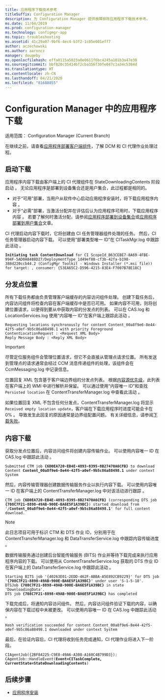 ```yaml
---
title: 应用程序下载技术参考
titleSuffix: Configuration Manager
description: 为 Configuration Manager 提供故障排除应用程序下载技术参考。
ms.date: 11/04/2019
ms.prod: configuration-manager
ms.technology: configmgr-app
ms.topic: troubleshooting
ms.assetid: 41c29a07-9bf6-4ec4-b3f2-1c05e001eff7
author: aczechowski
ms.author: aaroncz
manager: dougeby
ms.openlocfilehash: effa8115a5023a8e0611f6bc4245a101b3a47e38
ms.sourcegitcommit: bbf820c35414bf2cba356f30fe047c1a34c5384d
ms.translationtype: HT
ms.contentlocale: zh-CN
ms.lasthandoff: 04/21/2020
ms.locfileid: "81688855"
---
```

# <a name="application-download-in-configuration-manager"></a>Configuration Manager 中的应用程序下载

适用范围：  Configuration Manager (Current Branch)

在继续之前，请查看[应用程序部署客户端组件](client-components-technical-reference.md)，了解 DCM 和 CI 代理作业处理过程。

## <a name="download-initiation"></a>启动下载

应用程序内容下载由客户端上的 CI 代理组件在 StateDownloadingContents 阶段启动  。 无论应用程序是部署到设备集合还是用户集合，此过程都是相同的。

- 对于“可用”部署，当用户从软件中心启动应用程序安装时，将下载应用程序内容  。
- 对于“必需”部署，当激活分配并在评估后认为应用程序可用时，下载应用程序内容  。 若要了解何时激活分配，请参阅[应用程序部署到设备集合](device-deployment-technical-reference.md)或[应用程序部署到用户集合](user-deployment-technical-reference.md)文章。

CI 代理启动内容下载时，它将创建由 CI 任务管理器组件处理的任务。 然后，CI 任务管理器启动内容下载。 可以使用“部署类型唯一 ID”在 CITaskMgr.log 中跟踪此活动  。

<pre><code class="lang-text"><b>Initiating task ContentDownload</b> for CI ScopeId_B63CEBE7-8A69-4FBE-994F-5AD0A8488D27/DeploymentType_1d49ef88-cf3b-42fa-b198-388d220ccb44.2 (ConfigMgr Toolkit - Windows Installer (*.msi file)) for target: , consumer: {53EA65C2-D596-4215-83E4-F7007B78E18C}
</code></pre>

## <a name="distribution-point-location"></a>分发点位置

所有下载任务都由负责管理客户端缓存的内容访问组件处理。 创建下载任务后，内容访问组件将检查内容在客户端缓存中是否已可用。 如果内容不可用，则将创建位置请求，以便得到要从中获取内容的分发点的列表。 可以在 CAS.log 和 LocationServices.log 使用“内容唯一 ID”在客户端上跟踪此活动   。

```text
Requesting locations synchronously for content Content_00a8f9e6-8e44-42f5-a0ef-9b5c86a88498.1 with priority Foreground
ContentLocationRequest : <Request XML Body>
Reply Message Body : <Reply XML Body>
```

> [!IMPORTANT]
> 尽管定位服务组件会管理位置请求，但它不会直接从管理点请求位置。 所有发送到管理点的请求通常会经过 CCM 消息传递组件的处理，该组件会在 CcmMessaging.log  中记录信息。

位置回复 XML 包含基于客户端边界组的分发点列表。 根据[内容源优先级](../../core/plan-design/hierarchy/fundamental-concepts-for-content-management.md#content-source-priority)，此列表在客户端上的 WMI 中进行解析并保留。 可以通过使用“内容唯一 ID”和查找 `Persisted location` 在 ContentTransferManager.log 中查看此活动  。 

如果位置回复 XML 不包含任何分发点，ContentTransferManager.log 将显示 `Received empty location update`，客户端在下载应用程序时进度可能会卡在 0%  。 导致发生此回复的原因通常是边界组配置问题。 有关详细信息，请参阅[下载失败](../deploy-use/troubleshoot-application-deployment.md#download-failures)。

## <a name="content-download"></a>内容下载

获取分发点位置后，内容访问组件将创建内容传输作业。 可以使用内容唯一 ID 在 CAS.log 中跟踪此活动  。

<pre><code class="lang-text">Submitted CTM job <b>{6D0EA720-EB4E-4893-8395-8B27470A6CFB}</b> to download Content <b>Content_00a8f9e6-8e44-42f5-a0ef-9b5c86a88498.1</b> under context System
</code></pre>

然后，内容传输管理器创建数据传输服务作业以执行内容下载。 可以使用内容唯一 ID 在客户端上的 ContentTransferManager.log 中对该活动进行跟踪  。

<pre><code class="lang-text">CTM job <b>{6D0EA720-EB4E-4893-8395-8B27470A6CFB}</b> (corresponding DTS job <b>{708C7F21-8898-49AB-900E-BA6E5F1A39BC}</b>) started download from '<Distribution Point URL>/<b>Content_00a8f9e6-8e44-42f5-a0ef-9b5c86a88498.1</b>' for full content download.
</code></pre>

> [!NOTE]
> 此日志项目可用于标识 CTM 和 DTS 作业 ID，分别用于在 ContentTransferManager.log 和 DataTransferService.log 中跟踪内容传输进度   。

数据传输服务通过创建后台智能传输服务 (BITS) 作业并等待下载完成来执行应用程序内容的下载。 可以使用从 ContentTransferService.log 获取的 DTS 作业 ID 在客户端上的 DataTransferService.log 中跟踪此活动   。

<pre><code class="lang-text">Starting BITS job '{40263E01-2EDD-462F-ABBA-A5E892CB9229}' for DTS job '<b>{708C7F21-8898-49AB-900E-BA6E5F1A39BC}</b>' under user 'S-1-5-18'.
DTSJob <b>{708C7F21-8898-49AB-900E-BA6E5F1A39BC}</b> in state 'DownloadingData'.
DTS job <b>{708C7F21-8898-49AB-900E-BA6E5F1A39BC}</b> has completed
</code></pre>

下载完成后，将通知内容访问组件。 然后，内容访问组件验证下载的内容，以确保内容在下载过程中未被更改。 可以使用内容唯一 ID 在 CAS.log 中跟踪此活动  。

```text
Hash verification succeeded for content Content_00a8f9e6-8e44-42f5-a0ef-9b5c86a88498.1 downloaded under context System
```

最后，在验证内容后，CI 代理将收到任务完成通知，CI 代理作业将进入下一阶段。

<pre><code class="lang-text">CIAgentJob({2BF84225-C9E8-49A6-A308-A160C4B799D3}): CAgentJob::HandleEvent(<b>Event=CITaskComplete, CurrentState=StateDownloadingContents</b>)
</code></pre>

## <a name="next-steps"></a>后续步骤

- [应用程序安装](deployment-install-technical-reference.md)
